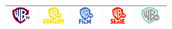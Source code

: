 | ![](https://raw.githubusercontent.com/RevGear/logo/master/International/WarnerTV/WarnerTV.png) | ![](https://raw.githubusercontent.com/RevGear/logo/master/International/WarnerTV/WarnerTVComedy.png) | ![](https://raw.githubusercontent.com/RevGear/logo/master/International/WarnerTV/WarnerTVFilm.png) | ![](https://raw.githubusercontent.com/RevGear/logo/master/International/WarnerTV/WarnerTVSerie.png) | ![](https://raw.githubusercontent.com/RevGear/logo/master/International/WarnerTV/WarnerTV_1.png) | 
|:---:|:---:|:---:|:---:|:---:| 
